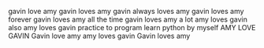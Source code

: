 gavin love amy
gavin loves amy
gavin always loves amy
gavin loves amy forever
gavin loves amy all the time
gavin loves amy a lot 
amy loves gavin also
amy loves gavin 
practice to program
learn python by myself
AMY LOVE GAVIN
Gavin love amy
amy loves gavin
Gavin loves amy